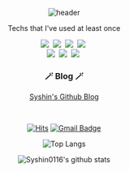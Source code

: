 <div align="center" style="text-align:center">
  
![header](https://capsule-render.vercel.app/api?type=wave&color=auto&height=300&section=header&text=syshin's%20github&fontSize=90)
  


<p align="center"> Techs that I've used at least once </p>
<p align="center">
  <img src="https://img.shields.io/badge/Python-3766AB?style=flat-square&logo=Python&logoColor=white"/></a>&nbsp;
  <img src="https://img.shields.io/badge/Java-007396?style=flat-square&logo=Java&logoColor=white"/></a>&nbsp
  <img src="https://img.shields.io/badge/Javascript-ffb13b?style=flat-square&logo=javascript&logoColor=white"/></a>&nbsp 
  <img src="https://img.shields.io/badge/css-1572B6?style=flat-square&logo=css3&logoColor=white"/></a>&nbsp 
<br>
  <img src="https://img.shields.io/badge/SpringBoot-6DB33F?style=flat-square&logo=Spring&logoColor=white"/></a>&nbsp 
  <img src="https://img.shields.io/badge/Django-092E20?style=flat-square&logo=Django&logoColor=white"/></a>&nbsp 
  <img src="https://img.shields.io/badge/Mysql-E6B91E?style=flat-square&logo=MySql&logoColor=white"/></a>&nbsp 
</p>

<h3 align="center">🪄 Blog 🪄</h3>

<div align="center" style="text-align:center">
  
  [Syshin's Github Blog](https://syshin0116.github.io)
  
</div>
  
<br>

[![Hits](https://hits.seeyoufarm.com/api/count/incr/badge.svg?url=https%3A%2F%2Fgithub.com%2Fsyshin0116&count_bg=%2379C83D&title_bg=%23555555&icon=&icon_color=%23E7E7E7&title=hits&edge_flat=false)](https://hits.seeyoufarm.com)
[![Gmail Badge](https://img.shields.io/badge/Gmail-d14836?style=flat-square&logo=Gmail&logoColor=white&link=mailto:syshin0116@gmail.com)](mailto:syshin0116@gmail.com)

![Top Langs](https://github-readme-stats.vercel.app/api/top-langs/?username=syshin0116)
<!-- &layout=레이아웃 스타일&theme=스타일 -->
![Syshin0116's github stats](https://github-readme-stats.vercel.app/api?username=syshin0116&show_icons=true)

</div>
